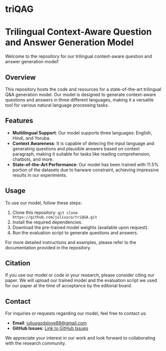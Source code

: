 # triQAG
# Trilingual Context-Aware Question and Answer Generation Model

Welcome to the repository for our trilingual context-aware question and answer generation model!

## Overview

This repository hosts the code and resources for a state-of-the-art trilingual Q&A generation model. Our model is designed to generate context-aware questions and answers in three different languages, making it a versatile tool for various natural language processing tasks.

## Features

- **Multilingual Support**: Our model supports three languages: English, Hindi, and Yoruba.
- **Context Awareness**: It is capable of detecing the input language and generating questions and plausible answers based on context paragraph, making it suitable for tasks like reading comprehension, chatbots, and more.
- **State-of-the-Art Performance**: Our model has been trained with 11.5% portion of the datasets due to harware constraint, achieving impressive results in our experiments.

## Usage

To use our model, follow these steps:

1. Clone this repository: `git clone https://github.com/juliusco/triQGA.git`
2. Install the required dependencies.
3. Download the pre-trained model weights (available upon request).
4. Run the evaluation script to generate questions and answers.

For more detailed instructions and examples, please refer to the documentation provided in the repository.

## Citation

If you use our model or code in your research, please consider citing our paper. We will upload our trained model and the evaluation script we used for our paper  at the time of acceptance by the editorial board.
## Contact

For inquiries or requests regarding our model, feel free to contact us:

- **Email**: juliusgodslove88@gmail.com
- **GitHub Issues**: [Link to GitHub Issues](https://github.com/juliusco/triQGA/issues)

We appreciate your interest in our work and look forward to collaborating with the research community.


